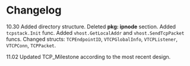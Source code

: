 # Changelog

10.30 Added directory structure. Deleted **pkg: ipnode** section. Added `tcpstack.Init` func. Added `vhost.GetLocalAddr` and `vhost.SendTcpPacket` funcs. Changed structs: `TCPEndpointID`, `VTCPGlobalInfo`, `VTCPListener`, `VTCPConn`, `TCPPacket`. 

11.02 Updated TCP_Milestone according to the most recent design.